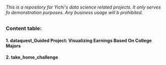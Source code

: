 ###### This is a repository for Yichi's data science related projects. It only serves fo demonstration purposes. Any business usage will b prohibited.

### Content table:

#### 1. dataquest_Guided Project: Visualizing Earnings Based On College Majors
#### 2. take_home_challenge



